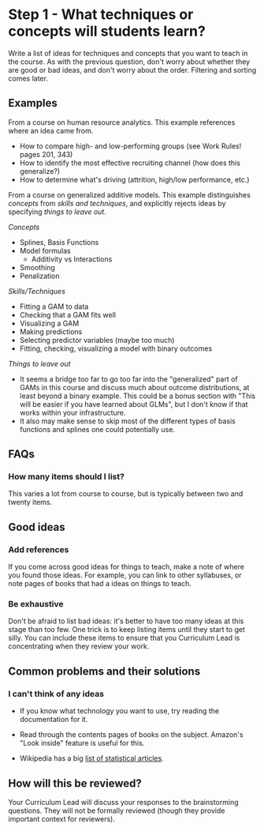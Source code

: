 # Step 1 - What techniques or concepts will students learn?

Write a list of ideas for techniques and concepts that you want to teach in the course. As with the previous question, don't worry about whether they are good or bad ideas, and don't worry about the order. Filtering and sorting comes later.

## Examples

From a course on human resource analytics. This example references where an idea came from.

- How to compare high- and low-performing groups (see Work Rules! pages 201, 343)
- How to identify the most effective recruiting channel (how does this generalize?)
- How to determine what's driving (attrition, high/low performance, etc.)

From a course on generalized additive models. This example distinguishes *concepts* from *skills and techniques*, and explicitly rejects ideas by specifying *things to leave out*.

*Concepts*

- Splines, Basis Functions
- Model formulas
  - Additivity vs Interactions
- Smoothing
- Penalization

*Skills/Techniques*

- Fitting a GAM to data
- Checking that a GAM fits well
- Visualizing a GAM
- Making predictions
- Selecting predictor variables (maybe too much)
- Fitting, checking, visualizing a model with binary outcomes

*Things to leave out*

- It seems a bridge too far to go too far into the "generalized" part of GAMs in this course and discuss much about outcome distributions, at least beyond a binary example. This could be a bonus section with "This will be easier if you have learned about GLMs", but I don't know if that works within your infrastructure.
- It also may make sense to skip most of the different types of basis functions and splines one could potentially use.


## FAQs

### How many items should I list?

This varies a lot from course to course, but is typically between two and twenty items.

## Good ideas

### Add references

If you come across good ideas for things to teach, make a note of where you found those ideas. For example, you can link to other syllabuses, or note pages of books that had a ideas on things to teach.

### Be exhaustive

Don't be afraid to list bad ideas: it's better to have too many ideas at this stage than too few. One trick is to keep listing items until they start to get silly. You can include these items to ensure that you Curriculum Lead is concentrating when they review your work.

## Common problems and their solutions

### I can't think of any ideas

- If you know what technology you want to use, try reading the documentation for it.

- Read through the contents pages of books on the subject. Amazon's "Look inside" feature is useful for this.

- Wikipedia has a big [list of statistical articles](https://en.wikipedia.org/wiki/List_of_statistics_articles).

## How will this be reviewed?

Your Curriculum Lead will discuss your responses to the brainstorming questions. They will not be formally reviewed (though they provide important context for reviewers).

